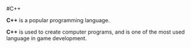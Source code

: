 #C++

**C++** is a popular programming language.



**C++** is used to create computer programs, and is one of the most used language in game development.